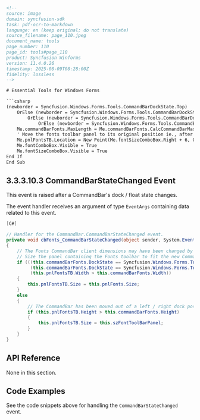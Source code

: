 ```html
<!--
source: image
domain: syncfusion-sdk
task: pdf-ocr-to-markdown
language: en (keep original; do not translate)
source_filename: page_110.jpeg
document_name: tools
page_number: 110
page_id: tools#page_110
product: Syncfusion Winforms
version: 11.4.0.26
timestamp: 2025-08-09T08:28:00Z
fidelity: lossless
-->

# Essential Tools for Windows Forms

```csharp
(newborder = Syncfusion.Windows.Forms.Tools.CommandBarDockState.Top) 
    OrElse (newborder = Syncfusion.Windows.Forms.Tools.CommandBarDockState.Bottom) 
        OrElse (newborder = Syncfusion.Windows.Forms.Tools.CommandBarDockState.Float) 
            OrElse (newborder = Syncfusion.Windows.Forms.Tools.CommandBarDockState.None))  Then
    Me.commandBarFonts.MaxLength = Me.commandBarFonts.CalcCommandBarMaxLength(Me.szFontCommandBarPanelSize.Width)
    ' Move the fonts toolbar panel to its original position ie., after the two combo boxes.
    Me.pnlFontsTB.Location = New Point(Me.fontSizeComboBox.Right + 6, 0)
    Me.fontComboBox.Visible = True
    Me.fontSizeComboBox.Visible = True
End If
End Sub
```

## 3.3.3.10.3 CommandBarStateChanged Event

This event is raised after a CommandBar's dock / float state changes.  

The event handler receives an argument of type `EventArgs` containing data related to this event.

```csharp
[C#]

// Handler for the CommandBar.CommandBarStateChanged event.
private void cbFonts_CommandBarStateChanged(object sender, System.EventArgs e)
{
    // The Fonts CommandBar client dimensions may have been changed by the redocking.
    // Size the panel containing the Fonts toolbar to fit the new CommandBar panel dimensions.
    if (((this.commandBarFonts.DockState == Syncfusion.Windows.Forms.Tools.CommandBarDockState.Left) || 
         (this.commandBarFonts.DockState == Syncfusion.Windows.Forms.Tools.CommandBarDockState.Right)) &&
         (this.pnlFontsTB.Width > this.commandBarFonts.Width))
    {
        this.pnlFontsTB.Size = this.pnlFonts.Size;
    }
    else
    {
        // The CommandBar has been moved out of a left / right dock position.
        if (this.pnlFontsTB.Height > this.commandBarFonts.Height)
        {
            this.pnlFontsTB.Size = this.szFontToolBarPanel;
        }
    }
}
```

## API Reference  

None in this section.

## Code Examples  
See the code snippets above for handling the `CommandBarStateChanged` event.

<!-- tags: [syncfusion, windows forms, commandbar, eventHandling, version-11.4.0.26] keywords: [commandbar, commandbarstatechanged, docking, floating state, toolbar, FontsCommandBar, Syncfusion Windows Forms] -->
```